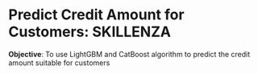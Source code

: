 #  Predict Credit Amount for Customers: SKILLENZA

<p><strong>Objective</strong>: To use LightGBM and CatBoost algorithm to predict the credit amount suitable for customers</p>

